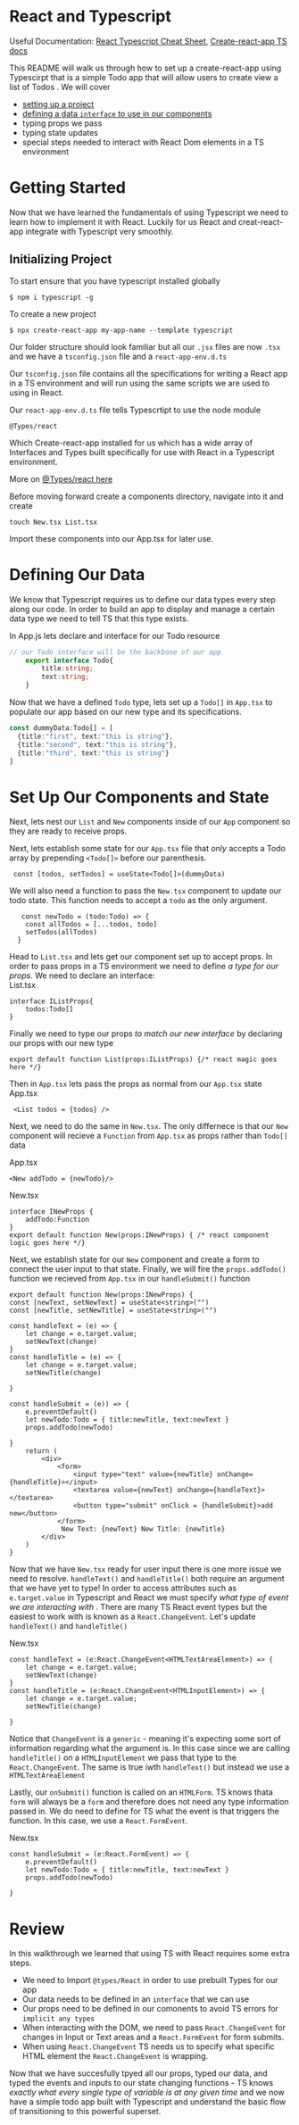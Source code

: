 # React and Typescript
Useful Documentation: [React Typescript Cheat Sheet](https://github.com/typescript-cheatsheets/react#reacttypescript-cheatsheets), [Create-react-app TS docs](https://create-react-app.dev/docs/adding-typescript/#getting-started-with-typescript-and-react)


This README will walk us through how to set up a create-react-app using Typescirpt that is a simple Todo app that will allow users to create view a list of Todos .
We will cover 
 * [setting up a project](#getting-started) 
 * [defining a data `interface` to use in our components](#defining-our-data)
 * typing props we pass
 * typing state updates 
 * special steps needed to interact with React Dom elements in a TS environment

# Getting Started
Now that we have learned the fundamentals of using Typescript we need to learn how to implement it with React.  Luckily for us React and creat-react-app integrate with Typescript very smoothly.

## Initializing Project
To start ensure that you have typescript installed globally

    $ npm i typescript -g

To create a new project 
    
    $ npx create-react-app my-app-name --template typescript

Our folder structure should look familiar but all our `.jsx` files are now `.tsx`
and we have a `tsconfig.json` file and a `react-app-env.d.ts`

Our `tsconfig.json` file contains all the specifications for writing a React app in a TS environment and will run using the same scripts we are used to using in React.  

Our `react-app-env.d.ts` file tells Typescrtipt to use the node module

    @Types/react

Which Create-react-app installed for us which has a wide array of Interfaces and Types built specifically for use with React in a Typescript environment.

More on [@Types/react here](https://github.com/DefinitelyTyped/DefinitelyTyped/tree/master/types/react)

Before moving forward create a components directory, navigate into it and create 

    touch New.tsx List.tsx

Import these components into our App.tsx for later use.

# Defining Our Data

We know that Typescript requires us to define our data types every step along our code.  In order to build an app to display and manage a certain data type we need to tell TS that this type exists.  

In App.js lets declare and interface for our Todo resource

```ts
// our Todo interface will be the backbone of our app
    export interface Todo{
        title:string;
        text:string;
    }
```

Now that we have a defined `Todo` type, lets set up a `Todo[]`  in `App.tsx` to populate our app based on our new type and its specifications.

```ts
const dummyData:Todo[] = [
  {title:"first", text:"this is string"},
  {title:"second", text:"this is string"},
  {title:"third", text:"this is string"}
]
```

# Set Up Our Components and State 
Next, lets nest our `List` and `New` components inside of our `App` component so they are ready to receive props.

Next, lets establish some state for our `App.tsx` file that <em> only </em> accepts a Todo array  by prepending `<Todo[]>` before our parenthesis.  
```TS
 const [todos, setTodos] = useState<Todo[]>(dummyData)
 ```
We will also need a function to pass the `New.tsx` component to update our todo state.  This function needs to accept a `todo` as the only argument.
```TS   
   const newTodo = (todo:Todo) => {
    const allTodos = [...todos, todo] 
    setTodos(allTodos)
  }
```

Head to `List.tsx` and lets get our component set up to accept props.  In order to pass props in a TS environment we need to define <em>a type for our props</em>.
We need to declare an interface:  
List.tsx
```TS
interface IListProps{
    todos:Todo[]
}
```
Finally we need to type our props <em> to match our new interface </em> by declaring our props with our new type
```TS
export default function List(props:IListProps) {/* react magic goes here */}
```
Then in `App.tsx` lets pass the props as normal from our `App.tsx` state
App.tsx
```TS
 <List todos = {todos} />
```

Next, we need to do the same in `New.tsx`.  The only differnece is that our `New` component will recieve a `Function` from `App.tsx` as props rather than `Todo[]` data

App.tsx

```TS
<New addTodo = {newTodo}/>
```
New.tsx

```TS
interface INewProps {
    addTodo:Function
}
export default function New(props:INewProps) { /* react component logic goes here */}
```

Next, we establish state for our `New` component and create a form to connect the user input to that state.  Finally, we will fire the `props.addTodo()` function we recieved from `App.tsx` in our `handleSubmit()` function

```TS
export default function New(props:INewProps) {
const [newText, setNewText] = useState<string>("")
const [newTitle, setNewTitle] = useState<string>("")

const handleText = (e) => {
    let change = e.target.value;
    setNewText(change)
}
const handleTitle = (e) => {
    let change = e.target.value;
    setNewTitle(change)

}

const handleSubmit = (e)) => {
    e.preventDefault()
    let newTodo:Todo = { title:newTitle, text:newText }
    props.addTodo(newTodo)

}
    return (
        <div>
            <form>
                <input type="text" value={newTitle} onChange={handleTitle}></input>
                <textarea value={newText} onChange={handleText}></textarea>
                <button type="submit" onClick = {handleSubmit}>add new</button>
            </form>
             New Text: {newText} New Title: {newTitle}
        </div>
    )
}
```

Now that we have `New.tsx` ready for user input there is one more issue we need to resolve.  `handleText()` and `handleTitle()` both require an argument that we have yet to type!  In order to access attributes such as `e.target.value` in Typescript and React we must specify <em> what type of event  we are interacting with </em>.  There are many TS React event types but the easiest to work with is known as a `React.ChangeEvent`.  Let's update  `handleText()` and `handleTitle()`

New.tsx

```TS
const handleText = (e:React.ChangeEvent<HTMLTextAreaElement>) => {
    let change = e.target.value;
    setNewText(change)
}
const handleTitle = (e:React.ChangeEvent<HTMLInputElement>) => {
    let change = e.target.value;
    setNewTitle(change)

}
```

Notice that `ChangeEvent` is a `generic` - meaning it's expecting some sort of information regarding what the argument is.  In this case since we are calling `handleTitle()` on a `HTMLInputElement` we pass that type to the `React.ChangeEvent`.  The same is true iwth `handleText()` but instead we use a `HTMLTextAreaElement`

Lastly, our `onSubmit()` function is called on an `HTMLForm`.  TS knows thata `form` will always be a `form` and therefore does not need any type information passed in.  We do need to define for TS what the event is that triggers the function.  In this case, we use a `React.FormEvent`.

New.tsx

```TS
const handleSubmit = (e:React.FormEvent) => {
    e.preventDefault()
    let newTodo:Todo = { title:newTitle, text:newText }
    props.addTodo(newTodo)

}
```
# Review
In this walkthrough we learned that using TS with React requires some extra steps.  
 * We need to Import `@types/React` in order to use prebuilt Types for our app
 * Our data needs to be defined in an `interface` that we can use
 * Our props need to be defined in our comonents to avoid TS errors for `implicit any types`
 * When interacting with the DOM, we need to pass `React.ChangeEvent` for changes in Input or Text areas and a `React.FormEvent` for form submits.
 * When using `React.ChangeEvent` TS needs us to specify what specific HTML element the `React.ChangeEvent` is wrapping. 
    
Now that we have succesfully tpyed all our props, typed our data, and typed the events and inputs to our state changing functions - TS knows <em> exactly what every single type of variable is at any given time </em> and we now have a simple todo app built with Typescript and understand the basic flow of transitioning to this powerful superset.






